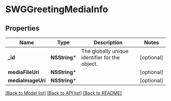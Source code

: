 # SWGGreetingMediaInfo

## Properties
Name | Type | Description | Notes
------------ | ------------- | ------------- | -------------
**_id** | **NSString*** | The globally unique identifier for the object. | [optional] 
**mediaFileUri** | **NSString*** |  | [optional] 
**mediaImageUri** | **NSString*** |  | [optional] 

[[Back to Model list]](../README.md#documentation-for-models) [[Back to API list]](../README.md#documentation-for-api-endpoints) [[Back to README]](../README.md)


